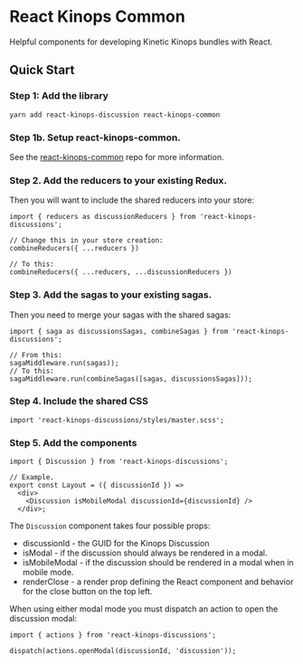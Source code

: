 # React Kinops Common

Helpful components for developing Kinetic Kinops bundles with React.

## Quick Start

### Step 1: Add the library

```
yarn add react-kinops-discussion react-kinops-common
```

### Step 1b. Setup react-kinops-common.

See the [react-kinops-common](github.com/KineticCommunity/react-kinops-common) repo for more information.

### Step 2. Add the reducers to your existing Redux.

Then you will want to include the shared reducers into your store:

```
import { reducers as discussionReducers } from 'react-kinops-discussions';

// Change this in your store creation:
combineReducers({ ...reducers })

// To this:
combineReducers({ ...reducers, ...discussionReducers })
```

### Step 3. Add the sagas to your existing sagas.

Then you need to merge your sagas with the shared sagas:

```
import { saga as discussionsSagas, combineSagas } from 'react-kinops-discussions';

// From this:
sagaMiddleware.run(sagas));
// To this:
sagaMiddleware.run(combineSagas([sagas, discussionsSagas]));
```

### Step 4. Include the shared CSS

```
import 'react-kinops-discussions/styles/master.scss';
```

### Step 5. Add the components

```
import { Discussion } from 'react-kinops-discussions';

// Example.
export const Layout = ({ discussionId }) =>
  <div>
    <Discussion isMobileModal discussionId={discussionId} />
  </div>;
```

The `Discussion` component takes four possible props:

* discussionId - the GUID for the Kinops Discussion
* isModal - if the discussion should always be rendered in a modal.
* isMobileModal - if the discussion should be rendered in a modal when in mobile mode.
* renderClose - a render prop defining the React component and behavior for the close button on the top left.

When using either modal mode you must dispatch an action to open the discussion modal:

```
import { actions } from 'react-kinops-discussions';

dispatch(actions.openModal(discussionId, 'discussion'));
```
